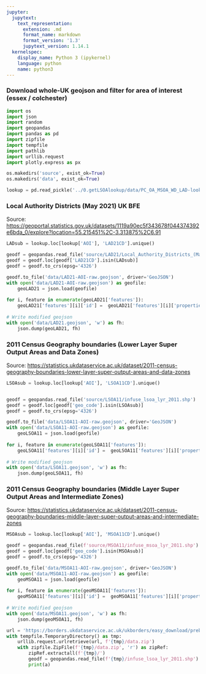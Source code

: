 ```yaml
---
jupyter:
  jupytext:
    text_representation:
      extension: .md
      format_name: markdown
      format_version: '1.3'
      jupytext_version: 1.14.1
  kernelspec:
    display_name: Python 3 (ipykernel)
    language: python
    name: python3
---
```


### Download whole-UK geojson and filter for area of interest (essex / colchester)

```python
import os
import json
import random
import geopandas
import pandas as pd
import zipfile
import tempfile
import pathlib
import urllib.request
import plotly.express as px
```

```python
os.makedirs('source', exist_ok=True)
os.makedirs('data', exist_ok=True)
```

```python
lookup = pd.read_pickle('../0.getLSOAlookup/data/PC_OA_MSOA_WD_LAD-lookup.pkl')
```

### Local Authority Districts (May 2021) UK BFE

Source: https://geoportal.statistics.gov.uk/datasets/1119a90ec5f343678f044374392e6bda_0/explore?location=55.215451%2C-3.313875%2C6.91 

```python
LADsub = lookup.loc[lookup['AOI'], 'LAD21CD'].unique()
```

```python
geodf = geopandas.read_file('source/LAD21/Local_Authority_Districts_(May_2021)_UK_BFE_V3.geojson')
geodf = geodf.loc[geodf['LAD21CD'].isin(LADsub)]
geodf = geodf.to_crs(epsg='4326')

geodf.to_file('data/LAD21-AOI-raw.geojson', driver='GeoJSON')
with open('data/LAD21-AOI-raw.geojson') as geofile:
    geoLAD21 = json.load(geofile)
    
for i, feature in enumerate(geoLAD21['features']):
    geoLAD21['features'][i]['id'] =  geoLAD21['features'][i]['properties']['LAD21CD']
    
# Write modified geojson
with open('data/LAD21.geojson', 'w') as fh:
    json.dump(geoLAD21, fh)
```

### 2011 Census Geography boundaries (Lower Layer Super Output Areas and Data Zones) 

Source: https://statistics.ukdataservice.ac.uk/dataset/2011-census-geography-boundaries-lower-layer-super-output-areas-and-data-zones

```python
LSOAsub = lookup.loc[lookup['AOI'], 'LSOA11CD'].unique()
```

```python

```

```python
geodf = geopandas.read_file('source/LSOA11/infuse_lsoa_lyr_2011.shp')
geodf = geodf.loc[geodf['geo_code'].isin(LSOAsub)]
geodf = geodf.to_crs(epsg='4326')

geodf.to_file('data/LSOA11-AOI-raw.geojson', driver='GeoJSON')
with open('data/LSOA11-AOI-raw.geojson') as geofile:
    geoLSOA11 = json.load(geofile)
    
for i, feature in enumerate(geoLSOA11['features']):
    geoLSOA11['features'][i]['id'] =  geoLSOA11['features'][i]['properties']['geo_code']
    
# Write modified geojson
with open('data/LSOA11.geojson', 'w') as fh:
    json.dump(geoLSOA11, fh)
```

### 2011 Census Geography boundaries (Middle Layer Super Output Areas and Intermediate Zones) 

Source: https://statistics.ukdataservice.ac.uk/dataset/2011-census-geography-boundaries-middle-layer-super-output-areas-and-intermediate-zones

```python
MSOAsub = lookup.loc[lookup['AOI'], 'MSOA11CD'].unique()
```

```python
geodf = geopandas.read_file(f'source/MSOA11/infuse_msoa_lyr_2011.shp')
geodf = geodf.loc[geodf['geo_code'].isin(MSOAsub)]
geodf = geodf.to_crs(epsg='4326')

geodf.to_file('data/MSOA11-AOI-raw.geojson', driver='GeoJSON')
with open('data/MSOA11-AOI-raw.geojson') as geofile:
    geoMSOA11 = json.load(geofile)
    
for i, feature in enumerate(geoMSOA11['features']):
    geoMSOA11['features'][i]['id'] =  geoMSOA11['features'][i]['properties']['geo_code']
    
# Write modified geojson
with open('data/MSOA11.geojson', 'w') as fh:
    json.dump(geoMSOA11, fh)
```

```python
url = 'https://borders.ukdataservice.ac.uk/ukborders/easy_download/prebuilt/shape/infuse_lsoa_lyr_2011.zip'
with tempfile.TemporaryDirectory() as tmp:
    urllib.request.urlretrieve(url, f'{tmp}/data.zip')
    with zipfile.ZipFile(f'{tmp}/data.zip', 'r') as zipRef:
        zipRef.extractall(f'{tmp}/')
        geodf = geopandas.read_file(f'{tmp}/infuse_lsoa_lyr_2011.shp')
        print(a)
```

```python

```
